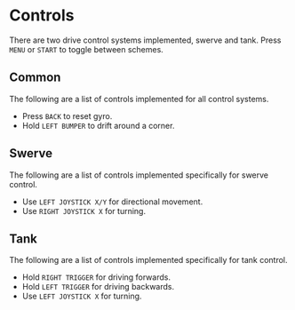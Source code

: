 # Controls
There are two drive control systems implemented, swerve and tank.
Press `MENU` or `START` to toggle between schemes.

## Common
The following are a list of controls implemented for all control systems.

* Press `BACK` to reset gyro.
* Hold `LEFT BUMPER` to drift around a corner.

## Swerve
The following are a list of controls implemented specifically for swerve control.

* Use `LEFT JOYSTICK X/Y` for directional movement.
* Use `RIGHT JOYSTICK X` for turning.

## Tank
The following are a list of controls implemented specifically for tank control.

* Hold `RIGHT TRIGGER` for driving forwards.
* Hold `LEFT TRIGGER` for driving backwards.
* Use `LEFT JOYSTICK X` for turning.
